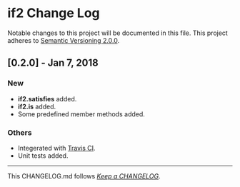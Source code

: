 #   if2 Change Log

Notable changes to this project will be documented in this file. This project adheres to [Semantic Versioning 2.0.0](http://semver.org/).

##	[0.2.0] - Jan 7, 2018

###	New

*	__if2.satisfies__ added.
*	__if2.is__ added.
*	Some predefined member methods added.

###	Others

*	Integerated with [Travis CI](https://travis-ci.org/YounGoat/ecmascript.if2).
*	Unit tests added.

---
This CHANGELOG.md follows [*Keep a CHANGELOG*](http://keepachangelog.com/).
